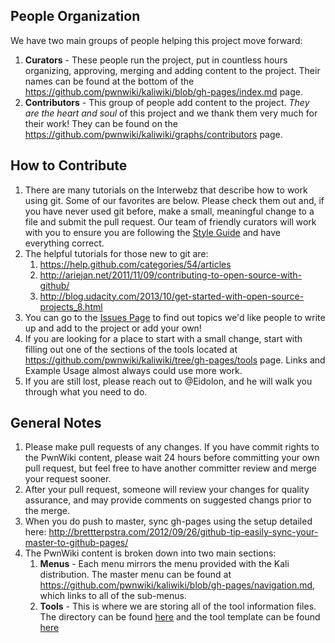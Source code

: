 ## People Organization
We have two main groups of people helping this project move forward:

1. **Curators** - These people run the project, put in countless hours organizing, approving, merging and adding content to the project. Their names can be found at the bottom of the https://github.com/pwnwiki/kaliwiki/blob/gh-pages/index.md page.
1. **Contributors** - This group of people add content to the project. _They are the heart and soul_ of this project and we thank them very much for their work! They can be found on the https://github.com/pwnwiki/kaliwiki/graphs/contributors page.

## How to Contribute
1. There are many tutorials on the Interwebz that describe how to work using git. Some of our favorites are below. Please check them out and, if you have never used git before, make a small, meaningful change to a file and submit the pull request. Our team of friendly curators will work with you to ensure you are following the [Style Guide](https://github.com/pwnwiki/pwnwiki.github.io/wiki/Style-Guide) and have everything correct.
1. The helpful tutorials for those new to git are:
    1. https://help.github.com/categories/54/articles
    1. http://ariejan.net/2011/11/09/contributing-to-open-source-with-github/
    1. http://blog.udacity.com/2013/10/get-started-with-open-source-projects_8.html
1. You can go to the [Issues Page](https://github.com/pwnwiki/pwnwiki.github.io/issues) to find out topics we'd like people to write up and add to the project or add your own!
1. If you are looking for a place to start with a small change, start with filling out one of the sections of the tools located at https://github.com/pwnwiki/kaliwiki/tree/gh-pages/tools page. Links and Example Usage almost always could use more work.
1. If you are still lost, please reach out to @Eidolon, and he will walk you through what you need to do.

## General Notes
1. Please make pull requests of any changes. If you have commit rights to the PwnWiki content, please wait 24 hours before committing your own pull request, but feel free to have another committer review and merge your request sooner.
1. After your pull request, someone will review your changes for quality assurance, and may provide comments on suggested changs prior to the merge.
1. When you do push to master, sync gh-pages using the setup detailed here: http://brettterpstra.com/2012/09/26/github-tip-easily-sync-your-master-to-github-pages/
1. The PwnWiki content is broken down into two main sections:
    1. **Menus** - Each menu mirrors the menu provided with the Kali distribution. The master menu can be found at https://github.com/pwnwiki/kaliwiki/blob/gh-pages/navigation.md, which links to all of the sub-menus.
    1. **Tools** - This is where we are storing all of the tool information files. The directory can be found [here](https://github.com/pwnwiki/kaliwiki/tree/gh-pages/tools) and the tool template can be found [here](https://github.com/pwnwiki/kaliwiki/blob/gh-pages/tools/_template.md)
